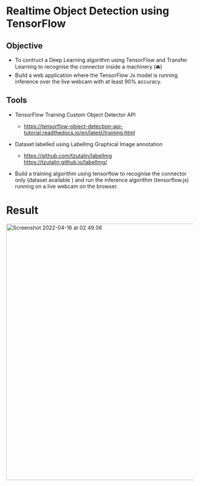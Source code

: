 # Realtime Object Detection using TensorFlow

## Objective

  - To contruct a Deep Learning algorithm using TensorFlow and Transfer Learning to recognise the connector inside a machinery (🚘)
  - Build a web application where the TensorFlow Js model is running inference over the live webcam with at least 90% accuracy.

## Tools

  - TensorFlow Training Custom Object Detector API
      - https://tensorflow-object-detection-api-tutorial.readthedocs.io/en/latest/training.html

  - Dataset labelled using LabelImg Graphical Image annotation
      - https://github.com/tzutalin/labelImg https://tzutalin.github.io/labelImg/

  - Build a training algorithm using tensorflow to recognise the connector only (dataset available ) and run the inference algorithm (tensorflow.js) running on a live webcam on the browser.



# Result

<img width="688" alt="Screenshot 2022-04-16 at 02 49 06" src="https://user-images.githubusercontent.com/87764103/163633604-a93f7717-c1e8-47e1-a9e2-04274684d302.png">
